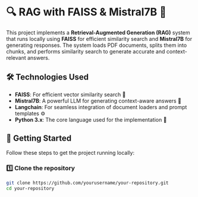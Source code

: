 # 🔍 **RAG with FAISS & Mistral7B** 🚀

This project implements a **Retrieval-Augmented Generation (RAG)** system that runs locally using **FAISS** for efficient similarity search and **Mistral7B** for generating responses. The system loads PDF documents, splits them into chunks, and performs similarity search to generate accurate and context-relevant answers.

## 🛠 **Technologies Used**

- **FAISS**: For efficient vector similarity search 🧠
- **Mistral7B**: A powerful LLM for generating context-aware answers 🤖
- **Langchain**: For seamless integration of document loaders and prompt templates ⚙️
- **Python 3.x**: The core language used for the implementation 🐍
  
## 📂 **Getting Started**

Follow these steps to get the project running locally:

### 1️⃣ Clone the repository

```bash
git clone https://github.com/yourusername/your-repository.git
cd your-repository
